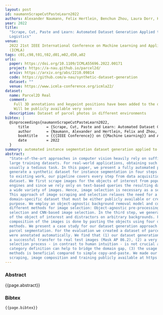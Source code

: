 ```yaml
---
layout: post
id: naumannScrapeCutPasteLearn2022
authors: Alexander Naumann, Felix Hertlein, Benchun Zhou, Laura Dorr, Kai Furmans
year: 2022
title:
  "Scrape, Cut, Paste and Learn: Automated Dataset Generation Applied to Parcel
  Logistics"
venue:
  2022 21st IEEE International Conference on Machine Learning and Applications
  (ICMLA)
tags: c01,c98,t01,t02,d01,m02,d50,a02
urls:
  paper: https://doi.org/10.1109/ICMLA55696.2022.00171
  project: https://a-nau.github.io/parcel2d/
  arxiv: https://arxiv.org/abs/2210.09814
  code: https://github.com/a-nau/synthetic-dataset-generation
  dataset: ""
  venue: https://www.icmla-conference.org/icmla22/
dataset:
  name: Parcel2D Real
  comment:
    Full 3D annotations and keypoint positions have been added to the dataset.
    Will be publicly available very soon
  description: Dataset of parcel photos in different environments
bibtex: |
  @inproceedings{naumannScrapeCutPasteLearn2022,
      title        = {Scrape, Cut, Paste and Learn: Automated Dataset Generation Applied to Parcel Logistics},
      author       = {Naumann, Alexander and Hertlein, Felix and Zhou, Benchun and Dörr, Laura and Furmans, Kai},
      booktitle    = {{{IEEE Conference}} on {{Machine Learning}} and Applications ({{ICMLA}})},
      date         = 2022
  }
summary: automated instance segmentation dataset generation applied to parcel logistics
abstract:
  "State-of-the-art approaches in computer vision heavily rely on sufficiently
  large training datasets. For real-world applications, obtaining such a dataset is
  usually a tedious task. In this paper, we present a fully automated pipeline to
  generate a synthetic dataset for instance segmentation in four steps. In contrast
  to existing work, our pipeline covers every step from data acquisition to the final
  dataset. We first scrape images for the objects of interest from popular image search
  engines and since we rely only on text-based queries the resulting data comprises
  a wide variety of images. Hence, image selection is necessary as a second step.
  This approach of image scraping and selection relaxes the need for a real-world
  domain-specific dataset that must be either publicly available or created for this
  purpose. We employ an object-agnostic background removal model and compare three
  different methods for image selection: Object-agnostic pre-processing, manual image
  selection and CNN-based image selection. In the third step, we generate random arrangements
  of the object of interest and distractors on arbitrary backgrounds. Finally, the
  composition of the images is done by pasting the objects using four different blending
  methods. We present a case study for our dataset generation approach by considering
  parcel segmentation. For the evaluation we created a dataset of parcel photos that
  were annotated automatically. We find that (1) our dataset generation pipeline allows
  a successful transfer to real test images (Mask AP 86.2), (2) a very accurate image
  selection process - in contrast to human intuition - is not crucial and a broader
  category definition can help to bridge the domain gap, (3) the usage of blending
  methods is beneficial compared to simple copy-and-paste. We made our full code for
  scraping, image composition and training publicly available at https://anau.github.io/parcel2d."
---
```


### Abstract

{{page.abstract}}

### Bibtex

```
{{page.bibtex}}
```

